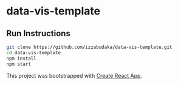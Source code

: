 # data-vis-template

## Run Instructions
```sh
git clone https://github.com/izzabudaka/data-vis-template.git
cd data-vis-template
npm install
npm start
```

This project was bootstrapped with [Create React App](https://github.com/facebookincubator/create-react-app).

